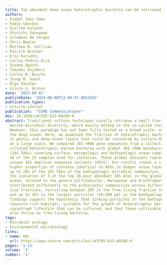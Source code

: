 ```yaml
---
title: Top abundant deep ocean heterotrophic bacteria can be retrieved by cultivation
authors:
- Isabel Sanz-Sáez
- Pablo Sánchez
- Guillem Salazar
- Shinichi Sunagawa
- Colomban de Vargas
- Chris Bowler
- Matthew B. Sullivan
- Patrick Wincker
- Eric Karsenti
- Carlos Pedrós-Alió
- Susana Agustí
- Takashi Gojobori
- Carlos M. Duarte
- Josep M. Gasol
- Olga Sánchez
- Silvia G. Acinas
date: '2023-09-01'
publishDate: '2024-08-08T12:00:47.005256Z'
publication_types:
- article-journal
publication: '*ISME Communications*'
doi: 10.1038/s43705-023-00290-0
abstract: Traditional culture techniques usually retrieve a small fraction of the
  marine microbial diversity, which mainly belong to the so-called rare biosphere.
  However, this paradigm has not been fully tested at a broad scale, especially in
  the deep ocean. Here, we examined the fraction of heterotrophic bacterial communities
  in photic and deep ocean layers that could be recovered by culture-dependent techniques
  at a large scale. We compared 16S rRNA gene sequences from a collection of 2003
  cultured heterotrophic marine bacteria with global 16S rRNA metabarcoding datasets
  (16S TAGs) covering surface, mesopelagic and bathypelagic ocean samples that included
  16 of the 23 samples used for isolation. These global datasets represent 60 322
  unique 16S amplicon sequence variants (ASVs). Our results reveal a significantly
  higher proportion of isolates identical to ASVs in deeper ocean layers reaching
  up to 28% of the 16S TAGs of the bathypelagic microbial communities, which included
  the isolation of 3 of the top 10 most abundant 16S ASVs in the global bathypelagic
  ocean, related to the genera Sulfitobacter, Halomonas and Erythrobacter. These isolates
  contributed differently to the prokaryotic communities across different plankton
  size fractions, recruiting between 38% in the free-living fraction (0.2–0.8 µm)
  and up to 45% in the largest particles (20–200 µm) in the bathypelagic ocean. Our
  findings support the hypothesis that sinking particles in the bathypelagic act as
  resource-rich habitats, suitable for the growth of heterotrophic bacteria with a
  copiotroph lifestyle that can be cultured, and that these cultivable bacteria can
  also thrive as free-living bacteria.
tags:
- Microbial ecology
- Environmental microbiology
links:
- name: URL
  url: https://www.nature.com/articles/s43705-023-00290-0
pages: '1-13'
volume: '3'
number: '1'
---
```

